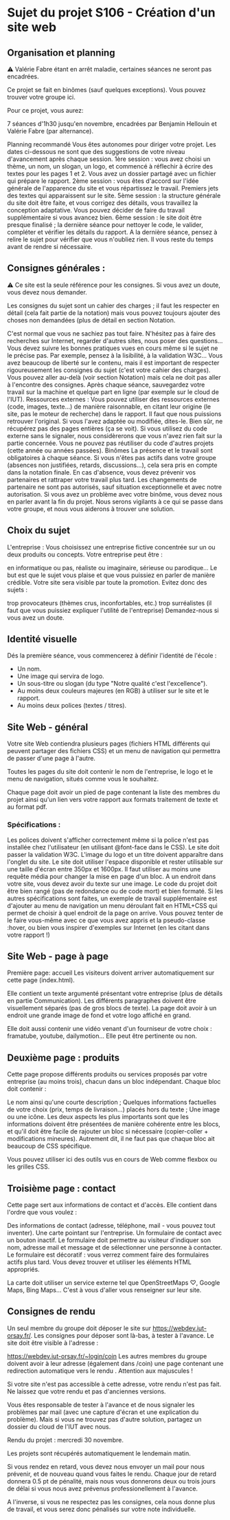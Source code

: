 # Sujet du projet S106 - Création d'un site web


## Organisation et planning

⚠ Valérie Fabre étant en arrêt maladie, certaines séances ne seront pas encadrées.

Ce projet se fait en binômes (sauf quelques exceptions). Vous pouvez trouver votre groupe ici.

Pour ce projet, vous aurez:

7 séances d'1h30 jusqu'en novembre, encadrées par Benjamin Hellouin et Valérie Fabre (par alternance).

Planning recommandé
Vous êtes autonomes pour diriger votre projet. Les dates ci-dessous ne sont que des suggestions de votre niveau d'avancement après chaque session.
1ère session : vous avez choisi un thème, un nom, un slogan, un logo, et commencé à réflechir à écrire des textes pour les pages 1 et 2. Vous avez un dossier partagé avec un fichier qui prépare le rapport.
2ème session : vous êtes d'accord sur l'idée générale de l'apparence du site et vous répartissez le travail. Premiers jets des textes qui apparaissent sur le site.
5ème session : la structure générale du site doit être faite, et vous corrigez des détails, vous travaillez la conception adaptative. Vous pouvez décider de faire du travail supplémentaire si vous avancez bien.
6ème session : le site doit être presque finalisé ; la dernière séance pour nettoyer le code, le valider, compléter et vérifier les détails du rapport.
A la dernière séance, pensez à relire le sujet pour vérifier que vous n'oubliez rien. Il vous reste du temps avant de rendre si nécessaire.

## Consignes générales :

⚠ Ce site est la seule référence pour les consignes. Si vous avez un doute, vous devez nous demander.

Les consignes du sujet sont un cahier des charges ; il faut les respecter en détail (cela fait partie de la notation) mais vous pouvez toujours ajouter des choses non demandées (plus de détail en section Notation.

C'est normal que vous ne sachiez pas tout faire. N'hésitez pas à faire des recherches sur Internet, regarder d'autres sites, nous poser des questions...
Vous devez suivre les bonnes pratiques vues en cours même si le sujet ne le précise pas. Par exemple, pensez à la lisibilité, à la validation W3C...
Vous avez beaucoup de liberté sur le contenu, mais il est important de respecter rigoureusement les consignes du sujet (c'est votre cahier des charges). Vous pouvez aller au-delà (voir section Notation) mais cela ne doit pas aller à l'encontre des consignes.
Après chaque séance, sauvegardez votre travail sur la machine et quelque part en ligne (par exemple sur le cloud de l'IUT).
Ressources externes :
Vous pouvez utiliser des ressources externes (code, images, texte...) de manière raisonnable, en citant leur origine (le site, pas le moteur de recherche) dans le rapport. Il faut que nous puissions retrouver l'original. Si vous l'avez adaptée ou modifiée, dites-le. Bien sûr, ne récupérez pas des pages entières (ça se voit).
Si vous utilisez du code externe sans le signaler, nous considèrerons que vous n'avez rien fait sur la partie concernée.
Vous ne pouvez pas réutiliser du code d'autres projets (cette année ou années passées).
Binômes
La présence et le travail sont obligatoires à chaque séance. Si vous n'êtes pas actifs dans votre groupe (absences non justifiées, retards, discussions...), cela sera pris en compte dans la notation finale. En cas d'absence, vous devez prévenir vos partenaires et rattraper votre travail plus tard.
Les changements de partenaire ne sont pas autorisés, sauf situation exceptionnelle et avec notre autorisation.
Si vous avez un problème avec votre binôme, vous devez nous en parler avant la fin du projet. Nous serons vigilants à ce qui se passe dans votre groupe, et nous vous aiderons à trouver une solution.

## Choix du sujet

L'entreprise :
Vous choisissez une entreprise fictive concentrée sur un ou deux produits ou concepts. Votre entreprise peut être :

en informatique ou pas,
réaliste ou imaginaire,
sérieuse ou parodique...
Le but est que le sujet vous plaise et que vous puissiez en parler de manière crédible. Votre site sera visible par toute la promotion. Evitez donc des sujets :

trop provocateurs (thèmes crus, inconfortables, etc.)
trop surréalistes (il faut que vous puissiez expliquer l'utilité de l'entreprise)
Demandez-nous si vous avez un doute.

## Identité visuelle

Dés la première séance, vous commencerez à définir l'identité de l'école :

- Un nom.
- Une image qui servira de logo.
- Un sous-titre ou slogan (du type "Notre qualité c'est l'excellence").
- Au moins deux couleurs majeures (en RGB) à utiliser sur le site et le rapport.
- Au moins deux polices (textes / titres).

## Site Web - général

Votre site Web contiendra plusieurs pages (fichiers HTML différents qui peuvent partager des fichiers CSS) et un menu de navigation qui permettra de passer d'une page à l'autre.

Toutes les pages du site doit contenir le nom de l'entreprise, le logo et le menu de navigation, situés comme vous le souhaitez.

Chaque page doit avoir un pied de page contenant la liste des membres du projet ainsi qu'un lien vers votre rapport aux formats traitement de texte et au format pdf.

### Spécifications :
Les polices doivent s'afficher correctement même si la police n'est pas installée chez l'utilisateur (en utilisant @font-face dans le CSS).
Le site doit passer la validation W3C.
L'image du logo et un titre doivent apparaître dans l'onglet du site.
Le site doit utiliser l'espace disponible et rester utilisable sur une taille d'écran entre 350px et 1600px. Il faut utiliser au moins une requête média pour changer la mise en page d'un bloc.
A un endroit dans votre site, vous devez avoir du texte sur une image.
Le code du projet doit être bien rangé (pas de redondance ou de code mort) et bien formaté.
Si les autres spécifications sont faites, un exemple de travail supplémentaire est d'ajouter au menu de navigation un menu déroulant fait en HTML+CSS qui permet de choisir à quel endroit de la page on arrive. Vous pouvez tenter de le faire vous-même avec ce que vous avez appris et la pseudo-classe :hover, ou bien vous inspirer d'exemples sur Internet (en les citant dans votre rapport !)

## Site Web - page à page
Première page: accueil
Les visiteurs doivent arriver automatiquement sur cette page (index.html).

Elle contient un texte argumenté présentant votre entreprise (plus de détails en partie Communication). Les différents paragraphes doivent être visuellement séparés (pas de gros blocs de texte). La page doit avoir à un endroit une grande image de fond et votre logo affiché en grand.

Elle doit aussi contenir une vidéo venant d'un fourniseur de votre choix : framatube, youtube, dailymotion... Elle peut être pertinente ou non.

## Deuxième page : produits
Cette page propose différents produits ou services proposés par votre entreprise (au moins trois), chacun dans un bloc indépendant. Chaque bloc doit contenir :

Le nom ainsi qu'une courte description ;
Quelques informations factuelles de votre choix (prix, temps de livraison...) placés hors du texte ;
Une image ou une icône.
Les deux aspects les plus importants sont que les informations doivent être présentées de manière cohérente entre les blocs, et qu'il doit être facile de rajouter un bloc si nécessaire (copier-coller + modifications mineures). Autrement dit, il ne faut pas que chaque bloc ait beaucoup de CSS spécifique.

Vous pouvez utiliser ici des outils vus en cours de Web comme flexbox ou les grilles CSS.

## Troisième page : contact
Cette page sert aux informations de contact et d'accès. Elle contient dans l'ordre que vous voulez :

Des informations de contact (adresse, téléphone, mail - vous pouvez tout inventer).
Une carte pointant sur l'entreprise.
Un formulaire de contact avec un bouton inactif.
Le formulaire doit permettre au visiteur d'indiquer son nom, adresse mail et message et de sélectionner une personne à contacter. Le formulaire est décoratif : vous verrez comment faire des formulaires actifs plus tard. Vous devez trouver et utiliser les éléments HTML appropriés.

La carte doit utiliser un service externe tel que OpenStreetMaps ♡, Google Maps, Bing Maps... C'est à vous d'aller vous renseigner sur leur site.

## Consignes de rendu
Un seul membre du groupe doit déposer le site sur https://webdev.iut-orsay.fr/. Les consignes pour déposer sont là-bas, à tester à l'avance. Le site doit être visible à l'adresse :

https://webdev.iut-orsay.fr/~login/coin
Les autres membres du groupe doivent avoir à leur adresse (également dans /coin) une page contenant une redirection automatique vers le rendu . Attention aux majuscules !

Si votre site n'est pas accessible à cette adresse, votre rendu n'est pas fait. Ne laissez que votre rendu et pas d'anciennes versions.

Vous êtes responsable de tester à l'avance et de nous signaler les problèmes par mail (avec une capture d'écran et une explication du problème). Mais si vous ne trouvez pas d'autre solution, partagez un dossier du cloud de l'IUT avec nous.

Rendu du projet : mercredi 30 novembre.

Les projets sont récupérés automatiquement le lendemain matin.

Si vous rendez en retard, vous devez nous envoyer un mail pour nous prévenir, et de nouveau quand vous faites le rendu. Chaque jour de retard donnera 0.5 pt de pénalité, mais nous vous donnerons deux ou trois jours de délai si vous nous avez prévenus professionellement à l'avance.

A l'inverse, si vous ne respectez pas les consignes, cela nous donne plus de travail, et vous serez donc pénalisés sur votre note individuelle.
